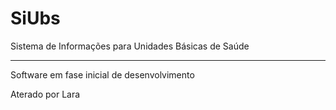 # SiUbs
Sistema de Informações para Unidades Básicas de Saúde

---
Software em fase inicial de desenvolvimento

Aterado por Lara